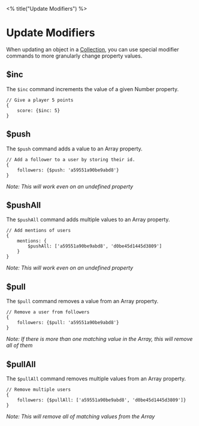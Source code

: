 <% title("Update Modifiers") %>

# Update Modifiers

When updating an object in a [Collection](/docs/resources/collection.html), you can use special modifier commands to more granularly change property values. 

## $inc

The `$inc` command increments the value of a given Number property.

	// Give a player 5 points
	{
		score: {$inc: 5}
	}

## $push

The `$push` command adds a value to an Array property.

	// Add a follower to a user by storing their id.
	{
		followers: {$push: 'a59551a90be9abd8'}
	}

*Note: This will work even on an undefined property*

## $pushAll

The `$pushAll` command adds multiple values to an Array property.

	// Add mentions of users
	{
		mentions: {
			$pushAll: ['a59551a90be9abd8', 'd0be45d1445d3809']
		}
	}

*Note: This will work even on an undefined property*

## $pull

The `$pull` command removes a value from an Array property.

	// Remove a user from followers
	{
		followers: {$pull: 'a59551a90be9abd8'}
	}

*Note: If there is more than one matching value in the Array, this will remove all of them*

## $pullAll

The `$pullAll` command removes multiple values from an Array property.

	// Remove multiple users
	{
		followers: {$pullAll: ['a59551a90be9abd8', 'd0be45d1445d3809']}
	}

*Note: This will remove all of matching values from the Array*